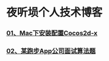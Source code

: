 <H1>夜听埙个人技术博客</H1>

<H3/><A href="title/安装Cocos.md">01、Mac下安装配置Cocos2d-x</A>
<H3/><A href="title/YDPB interview algorithm.md">02、某跑步App公司面试算法题</A>


